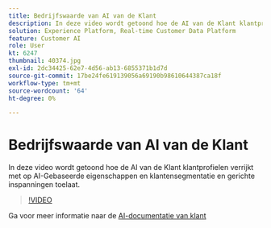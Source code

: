 ```yaml
---
title: Bedrijfswaarde van AI van de Klant
description: In deze video wordt getoond hoe de AI van de Klant klantprofielen verrijkt met op AI-Gebaseerde eigenschappen en klantensegmentatie en gerichte inspanningen toelaat.
solution: Experience Platform, Real-time Customer Data Platform
feature: Customer AI
role: User
kt: 6247
thumbnail: 40374.jpg
exl-id: 2dc34425-62e7-4d56-ab13-6855371b1d7d
source-git-commit: 17be24fe619139056a69190b98610644387ca18f
workflow-type: tm+mt
source-wordcount: '64'
ht-degree: 0%

---
```


# Bedrijfswaarde van AI van de Klant

In deze video wordt getoond hoe de AI van de Klant klantprofielen verrijkt met op AI-Gebaseerde eigenschappen en klantensegmentatie en gerichte inspanningen toelaat.

>[!VIDEO](https://video.tv.adobe.com/v/40374?quality=12&learn=on)

Ga voor meer informatie naar de [AI-documentatie van klant](https://experienceleague.adobe.com/docs/experience-platform/intelligent-services/customer-ai/overview.html)
